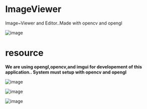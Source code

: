 # ImageViewer
Image~Viewer and Editor..Made with opencv and opengl


![image](https://user-images.githubusercontent.com/24197201/50038906-ce4c4780-0050-11e9-804f-645f2c705ce1.png)

# resource
<b>We are using opengl,opencv,and imgui for developement of this application..
  System must setup with opencv and opengl</b>

![image](https://user-images.githubusercontent.com/24197201/50045507-371cd980-00bc-11e9-9088-5da36b9717d2.png)

![image](https://user-images.githubusercontent.com/24197201/50045524-89f69100-00bc-11e9-86d9-f93be2bdce75.png)

![image](https://user-images.githubusercontent.com/24197201/50045604-c676bc80-00bd-11e9-8394-a34071ef94a7.png)
